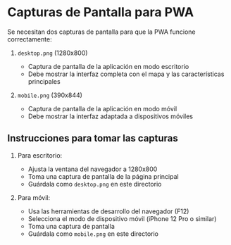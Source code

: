 # Capturas de Pantalla para PWA

Se necesitan dos capturas de pantalla para que la PWA funcione correctamente:

1. `desktop.png` (1280x800)
   - Captura de pantalla de la aplicación en modo escritorio
   - Debe mostrar la interfaz completa con el mapa y las características principales

2. `mobile.png` (390x844)
   - Captura de pantalla de la aplicación en modo móvil
   - Debe mostrar la interfaz adaptada a dispositivos móviles

## Instrucciones para tomar las capturas

1. Para escritorio:
   - Ajusta la ventana del navegador a 1280x800
   - Toma una captura de pantalla de la página principal
   - Guárdala como `desktop.png` en este directorio

2. Para móvil:
   - Usa las herramientas de desarrollo del navegador (F12)
   - Selecciona el modo de dispositivo móvil (iPhone 12 Pro o similar)
   - Toma una captura de pantalla
   - Guárdala como `mobile.png` en este directorio

